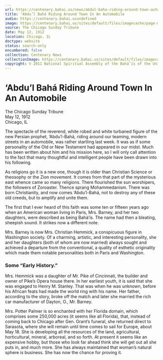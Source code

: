 ```yaml
---
url: https://centenary.bahai.us/news/abdul-baha-riding-around-town-automobile
title: ‘Abdu’l Bahá Riding Around Town In An Automobile
audio: https://centenary.bahai.usundefined
image: https://centenary.bahai.us/sites/default/files/imagecache/page-main-image/images/press_clippings/05-12-1912%2CThe%20Chicago%20Sunday%20Tribune%2C%28Abdu%27l-Baha%20riding%20around%20town%20in%20an%20automobile%29.png
source: The Chicago Sunday Tribune
date: May 12, 1912
location: Chicago, IL
doctype: website
status: search-only
encumbered: false
collection: Centenary News
collectionImage: https://centenary.bahai.us/sites/default/files/imagecache/theme-image/main_image/abdulbaha-overview-small_0.jpg
copyright: © 2011 National Spiritual Assembly of the Bahá’ís of the United States
---
```



# ‘Abdu’l Bahá Riding Around Town In An Automobile

The Chicago Sunday Tribune  
May 12, 1912  
Chicago, IL  



The spectacle of the reverend, white robed and white turbaned figure of the new Persian prophet, ‘Abdu’l-Bahá, riding around our teaming, modern streets in an automobile, was rather startling last week. It was as if some personality of the Old or New Testament had appeared in our midst. Much has been written about him and his mission here, so I will only call attention to the fact that many thoughtful and intelligent people have been drawn into his following.

As religions go it is a new one, though it is older than Christian Science or theosophy or the Zion movement. It comes from that part of the mysterious east whence came so many religions. There flourished the sun worshipers, the followers of Zoroaster. Thence sprang Mohammedanism. There was born Christianity, and now comes ‘Abdu’l-Bahá, not to destroy any of these old creeds, but to amplify and unite them.

The first that I ever heard of this faith was some ten or fifteen years ago when an American woman living in Paris, Mrs. Barney, and her two daughters, were described as being Bahá’ís. The name had then a bleating, sheepish sound. It strikes now a different note.

Mrs. Barney is now Mrs. Christian Hemmick, a conspicuous figure in Washington society. Of a charming, artistic, and interesting personality, she and her daughters (both of whom are now married) always sought and achieved a departure from the conventional, a quality of esthetic originality which made them notable personalities both in Paris and Washington.

### Some “Early History.”

Mrs. Hemmick was a daughter of Mr. Pike of Cincinnati, the builder and owner of Pike’s Opera house there. In her earliest youth, it is said that she was engaged to Henry M. Stanley. That was when he was unknown, before his African feats had made the world ring with his name. Her father, according to the story, broke off the match and later she married the rich car manufacturer of Dayton, O., Mr. Barney.

Mrs. Potter Palmer is so enchanted with her Florida domain, which comprises some 250,000 acres (it seems like all Florida), that, instead of coming back to Chicago after Gen. Grant’s funeral, she returned direct to Sarasota, where she will remain until time comes to sail for Europe, about May 18. She is developing all the resources of the land, agricultural, horticultural, mineral, arboreal, and so forth. At present it seems like an expensive hobby, but those who look far ahead think she will get out all she puts in, and much more. She has always maintained that woman’s natural sphere is business. She has now the chance for proving it.